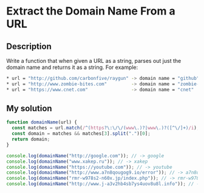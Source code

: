 # Extract the Domain Name From a URL

## Description

Write a function that when given a URL as a string, parses out just the domain name and returns it as a string. For example:

```bash
* url = "http://github.com/carbonfive/raygun" -> domain name = "github"
* url = "http://www.zombie-bites.com"         -> domain name = "zombie-bites"
* url = "https://www.cnet.com"                -> domain name = "cnet"
```

## My solution

```js
function domainName(url) {
  const matches = url.match(/^(https?\:\/\/(www\.)?|www\.)?([^\/]+)/i);
  const domain = matches && matches[3].split(".")[0];
  return domain;
}

console.log(domainName("http://google.com")); // -> google
console.log(domainName("www.xakep.ru")); // -> xakep
console.log(domainName("https://youtube.com")); // -> youtube
console.log(domainName("http://www.a7n8qougog9.io/error")); // -> a7n8qougog9
console.log(domainName("rmr-w978s2-n60x.jp/index.php")); // -> rmr-w978s2-n60x
console.log(domainName("http://www.j-a3v2hb4sb7ys4uov8u8l.info")); // -> j-a3v2hb4sb7ys4uov8u8l
```
